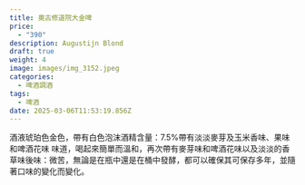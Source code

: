 ```yaml
---
title: 奧古修道院大金啤
price:
  - "390"
description: Augustijn Blond
draft: true
weight: 4
image: images/img_3152.jpeg
categories:
  - 啤酒調酒
tags:
  - 啤酒
date: 2025-03-06T11:53:19.856Z
---
```

酒液琥珀色金色，帶有白色泡沫酒精含量：7.5%帶有淡淡麥芽及玉米香味、果味和啤酒花味 味道，喝起來簡單而溫和，再次帶有麥芽味和啤酒花味以及淡淡的香草味後味：微苦，無論是在瓶中還是在桶中發酵，都可以確保其可保存多年，並隨著口味的變化而變化。